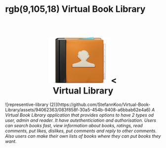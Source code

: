 # rgb(9,105,18) Virtual Book Library
<h1 align="center">
  <br>
  <img src="gifs/book-nav.png" alt="Markdownify" width="200" height="150"><
  <br>
  Virtual Library
  <br>
</h1>
![representive-library (2)](https://github.com/StefannKoo/Virtual-Book-Library/assets/94062363/083f858f-30a5-454b-9408-a6bbab62e4a6)
 <i>A Virtual Book Library application that provides options to have 2 types od user, admin and reader. It have autethenticiation and authorisation. Users can search books fast, view information about books, ratings, read comments, put likes, dislikes, put comments and reply to other comments. Also users can make their own lists of books where they can put books they want. </i>

